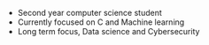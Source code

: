 - Second year computer science student 
- Currently focused on C and Machine learning
- Long term focus, Data science and Cybersecurity
